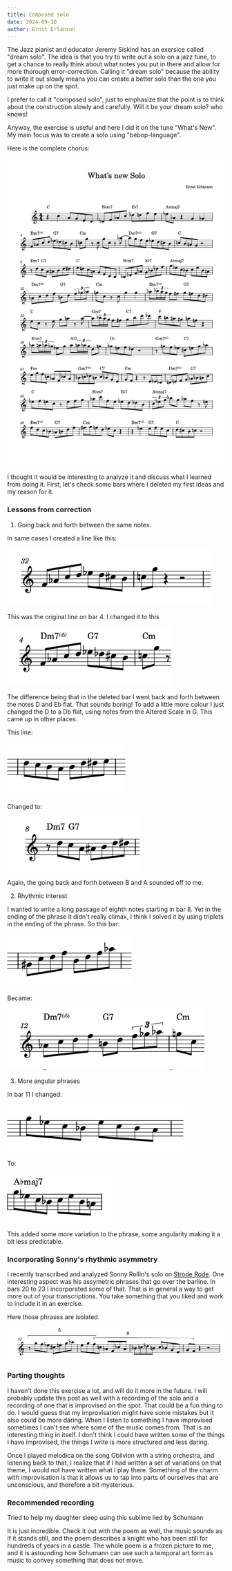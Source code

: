 ```yaml
---
title: Composed solo
date: 2024-09-30
author: Ernst Erlanson
---
```


The Jazz pianist and educator Jeremy Siskind has an exersice called "dream solo". The idea is that you try to write out a solo on a jazz tune, to get a chance to really think about what notes you put in there and allow for more thorough error-correction. Calling it "dream solo" because the ability to write it out slowly means you can create a better solo than the one you just make up on the spot.

I prefer to call it "composed solo", just to emphasize that the point is to think about the construction slowly and carefully. Will it be your dream solo? who knows!

Anyway, the exercise is useful and here I did it on the tune "What's New". My main focus was to create a solo using "bebop-language".

Here is the complete chorus:

![](/static/images/blog/Screenshot-2024-09-23-at-11.40.09.png)

I thought it would be interesting to analyze it and discuss what I learned from doing it. First, let's check some bars where I deleted my first ideas and my reason for it.

### Lessons from correction

1.  Going back and forth between the same notes.

In same cases I created a line like this:

![](/static/images/blog/Screenshot-2024-09-23-at-11.42.18-1.png)

This was the original line on bar 4. I changed it to this

![](/static/images/blog/Screenshot-2024-09-23-at-11.43.19.png)

The difference being that in the deleted bar I went back and forth between the notes D and Eb flat. That sounds boring! To add a little more colour I just changed the D to a Db flat, using notes from the Altered Scale in G. This came up in other places.

This line:

![](/static/images/blog/Screenshot-2024-09-23-at-11.46.16.png)

Changed to:

![](/static/images/blog/Screenshot-2024-09-23-at-11.52.02-1.png)

Again, the going back and forth between B and A sounded off to me.

2.  Rhythmic interest

I wanted to write a long passage of eighth notes starting in bar 8. Yet in the ending of the phrase it didn't really climax, I think I solved it by using triplets in the ending of the phrase. So this bar:

![](/static/images/blog/Screenshot-2024-09-23-at-11.54.38.png)

Became:

![](/static/images/blog/Screenshot-2024-09-23-at-11.55.44-1.png)

3.  More angular phrases

In bar 11 I changed:

![](/static/images/blog/Screenshot-2024-09-23-at-11.57.28-1.png)

To:

![](/static/images/blog/Screenshot-2024-09-23-at-11.57.59.png)

This added some more variation to the phrase, some angularity making it a bit less predictable.

### Incorporating Sonny's rhythmic asymmetry

I recently transcribed and analyzed Sonny Rollin's solo on [Strode Rode](__GHOST_URL__/2-min-of-genius/). One interesting aspect was his assymetric phrases that go over the barline. In bars 20 to 23 I incorporated some of that. That is in general a way to get more out of your transcriptions. You take something that you liked and work to include it in an exercise.

Here those phrases are isolated.

![](/static/images/blog/Screenshot-2024-09-30-at-10.06.14-1.png)

### Parting thoughts

I haven't done this exercise a lot, and will do it more in the future. I will probably update this post as well with a recording of the solo and a recording of one that is improvised on the spot. That could be a fun thing to do. I would guess that my improvisation might have some mistakes but it also could be more daring. When I listen to something I have improvised sometimes I can't see where some of the music comes from. That is an interesting thing in itself. I don't think I could have written some of the things I have improvised, the things I write is more structured and less daring.  
  
Once I played melodica on the song Oblivion with a string orchestra, and listening back to that, I realize that if I had written a set of variations on that theme, I would not have written what I play there. Something of the charm with improvisation is that it allows us to tap into parts of ourselves that are unconscious, and therefore a bit mysterious.

### Recommended recording

Tried to help my daughter sleep using this sublime lied by Schumann

It is just incredible. Check it out with the poem as well, the music sounds as if it stands still, and the poem describes a knight who has been still for hundreds of years in a castle. The whole poem is a frozen picture to me, and it is astounding how Schumann can use such a temporal art form as music to convey something that does not move.